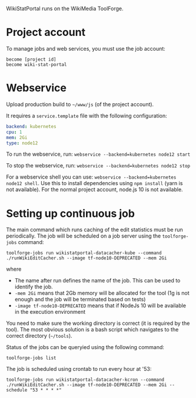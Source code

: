 WikiStatPortal runs on the WikiMedia ToolForge.

# Project account

To manage jobs and web services, you must use the job account:
```
become [project id]
become wiki-stat-portal
```

# Webservice
Upload production build to `~/www/js` (of the project account).

It requires a `service.template` file with the following configuration:
```yaml
backend: kubernetes
cpu: 1
mem: 2Gi
type: node12
```

To run the webservice, run: `webservice --backend=kubernetes node12 start`

To stop the webservice, run: `webservice --backend=kubernetes node12 stop`

For a webservice shell you can use: `webservice --backend=kubernetes node12 shell`.
Use this to install dependencies using `npm install` (yarn is not available). For the normal project account, node.js 10 is not available.

# Setting up continuous job
The main command which runs caching of the edit statistics must be run periodically. The job will be scheduled on a job server using the `toolforge-jobs` command:

```
toolforge-jobs run wikistatportal-datacacher-kube --command ./runWikiEditCacher.sh --image tf-node10-DEPRECATED --mem 2Gi
```
where
* The name after run defines the name of the job. This can be used to identify the job.
* `-mem 2Gi` means that 2Gb memory will be allocated for the tool (1g is not enough and the job will be terminated based on tests)
* `-image tf-node10-DEPRECATED` means that if NodeJs 10 will be available in the execution environment

You need to make sure the working directory is correct (it is required by the tool). The most obvious solution is a bash script which  navigates to the correct directory (`~/tools`).

Status of the jobs can be queryied using the following command:
```
toolforge-jobs list
```

The job is scheduled using crontab to run every hour at '53:
```
toolforge-jobs run wikistatportal-datacacher-kcron --command ./runWikiEditCacher.sh --image tf-node10-DEPRECATED --mem 2Gi --schedule "53 * * * *"
```
